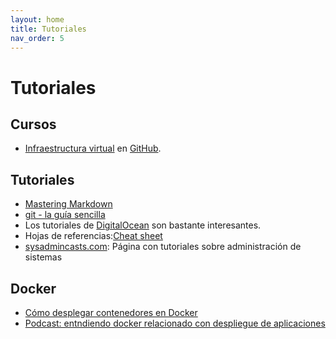 ```yaml
---
layout: home
title: Tutoriales
nav_order: 5
---
```


# Tutoriales

## Cursos

* [Infraestructura virtual](http://jj.github.io/IV/	) en [GitHub](https://github.com/JJ/IV).

## Tutoriales

* [Mastering Markdown](https://guides.github.com/features/mastering-markdown/)
* [git - la guía sencilla](http://rogerdudler.github.io/git-guide/index.es.html)
* Los tutoriales de [DigitalOcean](https://www.digitalocean.com/community/tutorials) son bastante interesantes.
* Hojas de referencias:[Cheat sheet](http://www.cheat-sheets.org/)
* [sysadmincasts.com](https://sysadmincasts.com/): Página con tutoriales sobre administración de sistemas

## Docker

* [Cómo desplegar contenedores en Docker](https://platzi.com/blog/desplegar-contenedores-docker/)
* [Podcast: entndiendo docker relacionado con despliegue de aplicaciones](https://soundcloud.com/programania/programania-podcast-1)
